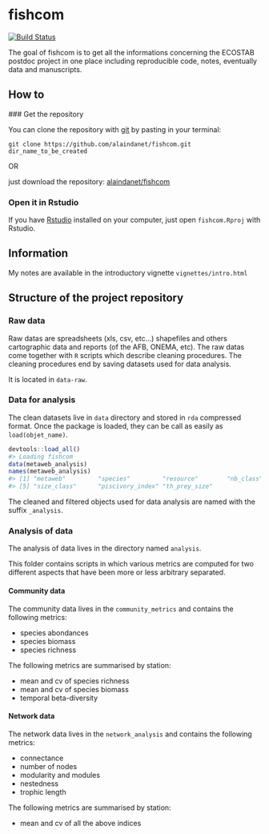 <!-- README.md is generated from README.Rmd. Please edit that file -->
fishcom
=======

[![Build
Status](https://travis-ci.org/alaindanet/fishcom.svg?branch=master)](https://travis-ci.org/alaindanet/fishcom)

The goal of fishcom is to get all the informations concerning the
ECOSTAB postdoc project in one place including reproducible code, notes,
eventually data and manuscripts.

How to
------

\#\#\# Get the repository

You can clone the repository with [git](https://git-scm.com/) by pasting
in your terminal:

    git clone https://github.com/alaindanet/fishcom.git dir_name_to_be_created

OR

just download the repository:
[alaindanet/fishcom](https://github.com/alaindanet/fishcom/archive/master.zip)

### Open it in Rstudio

If you have [Rstudio](https://www.rstudio.com/) installed on your
computer, just open `fishcom.Rproj` with Rstudio.

Information
-----------

My notes are available in the introductory vignette
`vignettes/intro.html`

Structure of the project repository
-----------------------------------

### Raw data

Raw datas are spreadsheets (xls, csv, etc…) shapefiles and others
cartographic data and reports (of the AFB, ONEMA, etc). The raw datas
come together with `R` scripts which describe cleaning procedures. The
cleaning procedures end by saving datasets used for data analysis.

It is located in `data-raw`.

### Data for analysis

The clean datasets live in `data` directory and stored in `rda`
compressed format. Once the package is loaded, they can be call as
easily as `load(objet_name)`.

``` r
devtools::load_all()
#> Loading fishcom
data(metaweb_analysis)
names(metaweb_analysis)
#> [1] "metaweb"         "species"         "resource"        "nb_class"       
#> [5] "size_class"      "piscivory_index" "th_prey_size"
```

The cleaned and filtered objects used for data analysis are named with
the suffix `_analysis`.

### Analysis of data

The analysis of data lives in the directory named `analysis`.

This folder contains scripts in which various metrics are computed for
two different aspects that have been more or less arbitrary separated.

#### Community data

The community data lives in the `community_metrics` and contains the
following metrics:

-   species abondances
-   species biomass
-   species richness

The following metrics are summarised by station:

-   mean and cv of species richness
-   mean and cv of species biomass
-   temporal beta-diversity

#### Network data

The network data lives in the `network_analysis` and contains the
following metrics:

-   connectance
-   number of nodes
-   modularity and modules
-   nestedness
-   trophic length

The following metrics are summarised by station:

-   mean and cv of all the above indices
